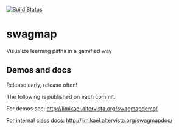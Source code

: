 [![Build Status](https://travis-ci.org/tunapanda/swagmap.svg?branch=master)](https://travis-ci.org/tunapanda/swagmap)

swagmap
=======

Visualize learning paths in a gamified way

Demos and docs
--------------

Release early, release often!

The following is published on each commit.

For demos see: http://limikael.altervista.org/swagmapdemo/

For internal class docs: http://limikael.altervista.org/swagmapdoc/
